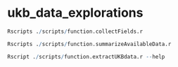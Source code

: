 # ukb_data_explorations

```R
Rscripts ./scripts/function.collectFields.r

Rscripts ./scripts/function.summarizeAvailableData.r

Rscript ./scripts/function.extractUKBdata.r --help

```
